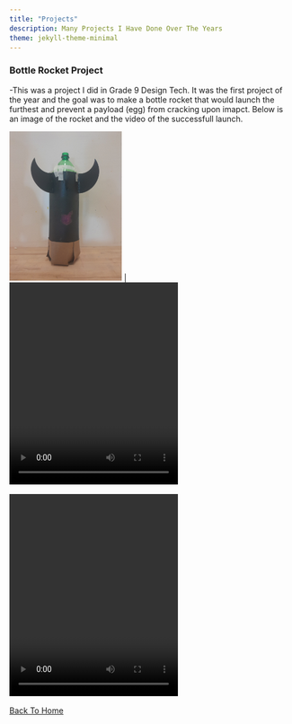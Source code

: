 ```yaml
---
title: "Projects"
description: Many Projects I Have Done Over The Years
theme: jekyll-theme-minimal
---
```


### Bottle Rocket Project
-This was a project I did in Grade 9 Design Tech. It was the first project of the year and the goal was to make a bottle rocket that would launch the furthest and prevent a payload (egg) from cracking upon imapct. Below is an image of the rocket and the video of the successfull launch.


<img src="docs/assets/Bottle_Rocket.jpg" width="200" height="auto"> | <video controls width="300" height="360">
  <source src="docs/assets/Rocket_Launch.mp4" type="video/mp4">
</video>



<video controls width="300" height="360">
  <source src="docs/assets/Rocket_Launch.mp4" type="video/mp4">
</video>


[Back To Home](README.md)
